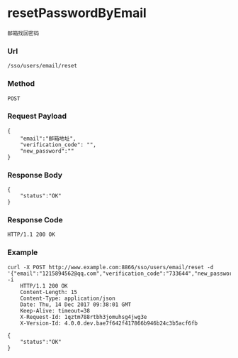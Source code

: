 # resetPasswordByEmail 
    邮箱找回密码

### Url
    /sso/users/email/reset

### Method
    POST

### Request Payload
    {
        "email":"邮箱地址",
        "verification_code": "",
        "new_password":""        
    }


### Response Body
    {
        "status":"OK"
    }


### Response Code
    HTTP/1.1 200 OK


### Example
    curl -X POST http://www.example.com:8866/sso/users/email/reset -d '{"email":"1215894562@qq.com","verification_code":"733644","new_password":"Zh***g12345678"}' -i
        HTTP/1.1 200 OK
        Content-Length: 15
        Content-Type: application/json
        Date: Thu, 14 Dec 2017 09:38:01 GMT
        Keep-Alive: timeout=38
        X-Request-Id: 1qztm788rtbh3jomuhsg4jwg3e
        X-Version-Id: 4.0.0.dev.bae7f642f417866b946b24c3b5acf6fb

    {
        "status":"OK"
    }

